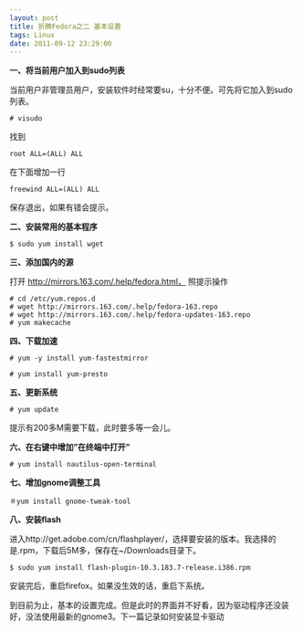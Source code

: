 ```yaml
---
layout: post
title: 折腾Fedora之二 基本设置
tags: Linux
date: 2011-09-12 23:29:00
---
```


**一、将当前用户加入到sudo列表**

当前用户非管理员用户，安装软件时经常要su，十分不便。可先将它加入到sudo列表。

```
# visudo
```

找到

```
root ALL=(ALL) ALL
```

在下面增加一行

```
freewind ALL=(ALL) ALL
```

保存退出，如果有错会提示。 <span id="more-7"></span>

**二、安装常用的基本程序**

```
$ sudo yum install wget
```

**三、添加国内的源**

打开 http://mirrors.163.com/.help/fedora.html， 照提示操作

```
# cd /etc/yum.repos.d
# wget http://mirrors.163.com/.help/fedora-163.repo
# wget http://mirrors.163.com/.help/fedora-updates-163.repo
# yum makecache
```

**四、下载加速**

```
# yum -y install yum-fastestmirror
```
```
# yum install yum-presto
```

**五、更新系统**

```
# yum update
```

提示有200多M需要下载，此时要多等一会儿。

**六、在右键中增加&#8221;在终端中打开&#8221;**

```
# yum install nautilus-open-terminal
```

**七、增加gnome调整工具**

```
＃yum install gnome-tweak-tool
```

**八、安装flash**

进入http://get.adobe.com/cn/flashplayer/，选择要安装的版本。我选择的是.rpm，下载后5M多，保存在~/Downloads目录下。

```
$ sudo yum install flash-plugin-10.3.183.7-release.i386.rpm
```

安装完后，重启firefox。如果没生效的话，重启下系统。

到目前为止，基本的设置完成。但是此时的界面并不好看，因为驱动程序还没装好，没法使用最新的gnome3。下一篇记录如何安装显卡驱动
